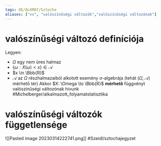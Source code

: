 ```yaml
---
tags: OE/ALKMAT/Sztocha 
aliases: ["vv", "valószínűségi változók","valószínűségi változónak"]
---
```


# valószínűségi változó definíciója
Legyen:
- $\Omega$ egy nem üres halmaz
- $\{\omega : X(\omega) < x\} \in \mathcal{A}$
- $x \in \Bbb{R}$
- $\mathcal{A}$ az $\Omega$ részhalmazaiból alkotott esemény $\sigma$-algebrája (tehát $(\Omega, \mathcal{A})$ mérhető tér)
Akkor $X: \Omega \to \Bbb{R}$ **mérhető** függvényt valószínűségi változónak hívunk
#Michelberger/alkalmazott_folyamatstatisztika 

# valószínűségi változók függetlensége
![[Pasted image 20230314222741.png]]
#Szeidl/sztochajegyzet 